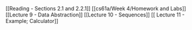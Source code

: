 [[Reading - Sections 2.1 and 2.2.1]]
[[cs61a/Week 4/Homework and Labs]]
[[Lecture 9 - Data Abstraction]]
[[Lecture 10 - Sequences]]
[[ Lecture 11 - Example; Calculator]]